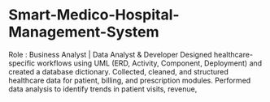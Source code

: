 # Smart-Medico-Hospital-Management-System
Role : Business Analyst | Data Analyst &amp; Developer Designed healthcare-specific workflows using UML (ERD, Activity, Component, Deployment) and created a database dictionary. Collected, cleaned, and structured healthcare data for patient, billing, and prescription modules. Performed data analysis to identify trends in patient visits, revenue, 
